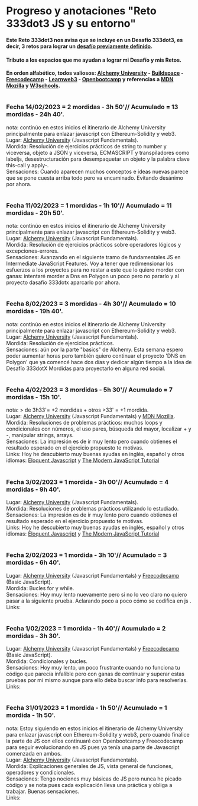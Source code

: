 # Progreso y anotaciones  **"Reto 333dot3 JS y su entorno"**  
**Este Reto 333dot3 nos avisa que se incluye en un Desafío 333dot3, es decir, 3 retos para lograr un [desafío previamente definido](https://github.com/Eccedev/Desafio-333dot3-JS-ETH-PROJ).**  
#### Tributo a los espacios que me ayudan a lograr mi Desafío y mis Retos.  
**En orden alfabético, todos valiosos: [Alchemy University](https://university.alchemy.com/home) - [Buildspace](https://buildspace.so/) - [Freecodecamp](https://www.freecodecamp.org/learn) - [Learnweb3](https://learnweb3.io/) - [Openbootcamp](https://open-bootcamp.com/) y referencias a [MDN Mozilla](https://developer.mozilla.org/es/docs/Learn/JavaScript) y [W3schools](https://www.w3schools.com/js/default.asp).**
# 
### Fecha 14/02/2023 = 2 mordidas - 3h 50'// Acumulado = 13 mordidas - 24h 40'.  
nota: continúo en estos inicios el itinerario de Alchemy University principalmente para enlazar javascript con Ethereum-Solidity y web3.  
Lugar: [Alchemy University](https://university.alchemy.com/home) (Javascript Fundamentals).  
Mordida: Resolución de ejercicios prácticos de string to number y viceversa, objeto  a JSON y viceversa, ECMASCRIPT y transpiladores como labeljs, desestructuración para desempaquetar un objeto y la palabra clave this-call y apply-.     
Sensaciones: Cuando aparecen muchos conceptos e ideas nuevas parece que se pone cuesta arriba todo pero va encaminado. Evitando desánimo por ahora.

# 
### Fecha 11/02/2023 = 1 mordidas - 1h 10'// Acumulado = 11 mordidas - 20h 50'.  
nota: continúo en estos inicios el itinerario de Alchemy University principalmente para enlazar javascript con Ethereum-Solidity y web3.  
Lugar: [Alchemy University](https://university.alchemy.com/home) (Javascript Fundamentals).  
Mordida: Resolución de ejercicios prácticos sobre operadores lógicos y excepciones-errores.     
Sensaciones: Avanzando en el siguiente tramo de fundamentales JS en Intermediate JavaScript Features. Voy a tener que redimensionar los esfuerzos a los proyectos para no restar a este que lo quiero morder con ganas: intentaré morder a Dns en Polygon un poco pero no pararlo y al proyecto dasafío 333dotx aparcarlo por ahora.
# 
### Fecha 8/02/2023 = 3 mordidas - 4h 30'// Acumulado = 10 mordidas - 19h 40'.  
nota: continúo en estos inicios el itinerario de Alchemy University principalmente para enlazar javascript con Ethereum-Solidity y web3.  
Lugar: [Alchemy University](https://university.alchemy.com/home) (Javascript Fundamentals).    
Mordida: Resolución de ejercicios prácticos.    
Sensaciones: aún por la parte "basics" de Alchemy. Esta semana espero poder aumentar horas pero también quiero continuar el proyecto 'DNS en Polygon' que ya comencé hace dos días y dedicar algún tiempo a la idea de Desafío 333dotX Mordidas para proyectarlo en alguna red social.  
# 
### Fecha 4/02/2023 = 3 mordidas - 5h 30'// Acumulado = 7 mordidas - 15h 10'.  
nota: > de 3h33'= +2 mordidas + otros >33' = +1 mordida.  
Lugar: [Alchemy University](https://university.alchemy.com/home) (Javascript Fundamentals) y [MDN Mozilla](https://developer.mozilla.org/es/docs/Learn/JavaScript).    
Mordida: Resoluciones de problemas prácticos: muchos loops y condicionales con números, el uso pares, búsqueda del mayor, localizar + y -, manipular strings, arrays.  
Sensaciones: La impresión es de ir muy lento pero cuando obtienes el resultado esperado en el ejercicio propuesto te motivas.    
Links: Hoy he descubierto muy buenas ayudas en inglés, español y otros idiomas: [Eloquent Javascript](https://eloquentjavascript.net/) y [The Modern JavaScript Tutorial](https://javascript.info/)
#
### Fecha 3/02/2023 = 1 mordida - 3h 00'// Acumulado = 4 mordidas - 9h 40'.  
Lugar: [Alchemy University](https://university.alchemy.com/home) (Javascript Fundamentals).   
Mordida: Resoluciones de problemas prácticos utilizando lo estudiado.  
Sensaciones: La impresión es de ir muy lento pero cuando obtienes el resultado esperado en el ejercicio propuesto te motivas.    
Links: Hoy he descubierto muy buenas ayudas en inglés, español y otros idiomas: [Eloquent Javascript](https://eloquentjavascript.net/) y [The Modern JavaScript Tutorial](https://javascript.info/)

#
### Fecha 2/02/2023 = 1 mordida - 3h 10'// Acumulado = 3 mordidas - 6h 40'.  
Lugar: [Alchemy University](https://university.alchemy.com/home) (Javascript Fundamentals) y [Freecodecamp](https://www.freecodecamp.org/learn) (Basic JavaScript).   
Mordida: Bucles for y while.  
Sensaciones: Hoy muy lento nuevamente pero si no lo veo claro no quiero pasar a la siguiente prueba. Aclarando poco a poco cómo se codifica en js .   
Links:  
#
### Fecha 1/02/2023 = 1 mordida - 1h 40'// Acumulado = 2 mordidas - 3h 30'.  
Lugar: [Alchemy University](https://university.alchemy.com/home) (Javascript Fundamentals) y [Freecodecamp](https://www.freecodecamp.org/learn) (Basic JavaScript).   
Mordida: Condicionales y bucles.  
Sensaciones: Hoy muy lento, un poco frustrante cuando no funciona tu código que parecía infalible pero con ganas de continuar y superar estas pruebas por mi mismo aunque para ello deba buscar info para resolverlas.   
Links:
#
### Fecha 31/01/2023 = 1 mordida - 1h 50'// Acumulado = 1 mordida - 1h 50'.  
nota: Estoy siguiendo en estos inicios el itinerario de Alchemy University para enlazar javascript con Ethereum-Solidity y web3, pero cuando finalice la parte de JS con ellos continuaré con Openbootcamp y Freecodecamp para seguir evolucionando en JS pues ya tenía una parte de Javascript comenzada en ambos.   
Lugar: [Alchemy University](https://university.alchemy.com/home) (Javascript Fundamentals).  
Mordida: Explicaciones generales de JS, vista general de funciones, operadores y condicionales.  
Sensaciones: Tengo nociones muy básicas de JS pero nunca he picado código y se nota pues cada explicación lleva una práctica y obliga a trabajar. Buenas sensaciones.  
Links: 
